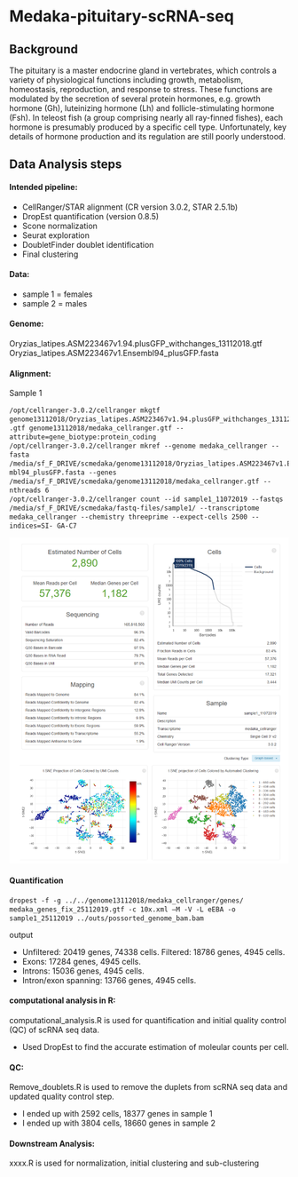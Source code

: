 # Medaka-pituitary-scRNA-seq

## Background

The pituitary is a master endocrine gland in vertebrates, which controls a variety of physiological functions including growth, metabolism, homeostasis, reproduction, and response to stress. These functions are modulated by the secretion of several protein hormones, e.g. growth hormone (Gh), luteinizing hormone (Lh) and follicle-stimulating hormone (Fsh). In teleost fish (a group comprising nearly all ray-finned fishes), each hormone is presumably produced by a specific cell type. Unfortunately, key details of hormone production and its regulation are still poorly understood.  

## Data Analysis steps

#### Intended pipeline:

* CellRanger/STAR alignment (CR version 3.0.2, STAR 2.5.1b)
* DropEst quantification (version 0.8.5)
* Scone normalization
* Seurat exploration
* DoubletFinder doublet identification
* Final clustering


#### Data:
* sample 1 = females
* sample 2 = males

#### Genome:
Oryzias_latipes.ASM223467v1.94.plusGFP_withchanges_13112018.gtf 
Oryzias_latipes.ASM223467v1.Ensembl94_plusGFP.fasta

#### Alignment:

Sample 1
```
/opt/cellranger-3.0.2/cellranger mkgtf genome13112018/Oryzias_latipes.ASM223467v1.94.plusGFP_withchanges_13112018 .gtf genome13112018/medaka_cellranger.gtf -- attribute=gene_biotype:protein_coding
/opt/cellranger-3.0.2/cellranger mkref --genome medaka_cellranger --fasta /media/sf_F_DRIVE/scmedaka/genome13112018/Oryzias_latipes.ASM223467v1.Ense mbl94_plusGFP.fasta --genes /media/sf_F_DRIVE/scmedaka/genome13112018/medaka_cellranger.gtf --nthreads 6
/opt/cellranger-3.0.2/cellranger count --id sample1_11072019 --fastqs /media/sf_F_DRIVE/scmedaka/fastq-files/sample1/ --transcriptome medaka_cellranger --chemistry threeprime --expect-cells 2500 --indices=SI- GA-C7
```

![average_plot_CTCF](https://github.com/sikh09/Medaka-pituitary-scRNA-seq/blob/master/Cell_ranger_results.png)

#### Quantification
```
dropest -f -g ../../genome13112018/medaka_cellranger/genes/ medaka_genes_fix_25112019.gtf -c 10x.xml –M -V -L eEBA -o sample1_25112019 ../outs/possorted_genome_bam.bam
```
output

* Unfiltered: 20419 genes, 74338 cells. Filtered: 18786 genes, 4945 cells.
* Exons: 17284 genes, 4945 cells.
* Introns: 15036 genes, 4945 cells.
* Intron/exon spanning: 13766 genes, 4945 cells.

#### computational analysis in R:
computational_analysis.R is used for quantification and initial quality control (QC) of scRNA seq data.
* Used DropEst to find the accurate estimation of moleular counts per cell. 

#### QC:
Remove_doublets.R is used to remove the duplets from scRNA seq data and updated quality control step.
* I ended up with 2592 cells, 18377 genes in sample 1
* I ended up with 3804 cells, 18660 genes in sample 2

#### Downstream Analysis:
xxxx.R is used for normalization, initial clustering and sub-clustering

